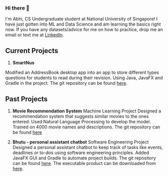 ### Hi there 👋

<!--
**Agentum07/Agentum07** is a ✨ _special_ ✨ repository because its `README.md` (this file) appears on your GitHub profile.

Here are some ideas to get you started:

- 🔭 I’m currently working on ...
- 🌱 I’m currently learning ...
- 👯 I’m looking to collaborate on ...
- 🤔 I’m looking for help with ...
- 💬 Ask me about ...
- 📫 How to reach me: ...
- 😄 Pronouns: ...
- ⚡ Fun fact: ...
-->

I'm Abhi, CS Undergraduate student at National University of Singapore! I have just gotten into ML and Data Science and am learning the basics right now.
If you have any datasets/advice for me on how to practice, drop me an email or text me at [LinkedIn](https://www.linkedin.com/in/abhishek-gupta-944149198/).

## Current Projects
1. **SmartNus**

Modified an AddressBook desktop app into an app to store different types questions for students to read during their revision. Using Java, JavaFX and Gradle in the project. The git repository can be found [here](https://github.com/AY2122S1-CS2103T-F12-1/tp).

## Past Projects

1. **Movie Recommendation System**
Machine Learning Project
Designed a recommendation system that suggests similar movies to the ones entered. Used Natural Language Processing to develop the model. Trained on 4000 movie names and descriptions. The git repository can be found [here](https://github.com/Agentum07/movie-recommendation-system)

3. **Bhutu - personal assistant chatbot**
Software Engineering Project
Designed a personal assistant chatbot to keep track of tasks like events, deadlines or to-dos using software engineering principles. Added JavaFX GUI and Gradle to automate project builds. The git repository can be found [here](https://github.com/Agentum07/ip). The executable product can be downloaded from [here](https://github.com/Agentum07/ip/releases/tag/A-Release).
